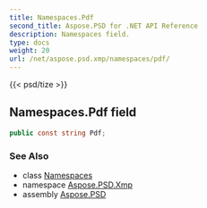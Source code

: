 ```yaml
---
title: Namespaces.Pdf
second_title: Aspose.PSD for .NET API Reference
description: Namespaces field. 
type: docs
weight: 20
url: /net/aspose.psd.xmp/namespaces/pdf/
---
```

{{< psd/tize >}}
## Namespaces.Pdf field

```csharp
public const string Pdf;
```

### See Also

* class [Namespaces](../)
* namespace [Aspose.PSD.Xmp](../../namespaces/)
* assembly [Aspose.PSD](../../../)


